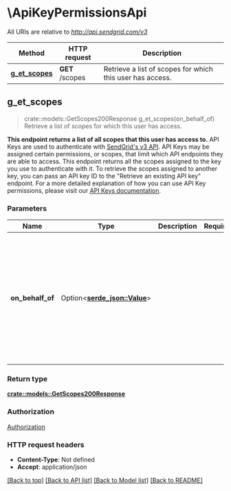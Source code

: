 # \ApiKeyPermissionsApi

All URIs are relative to *http://api.sendgrid.com/v3*

Method | HTTP request | Description
------------- | ------------- | -------------
[**g_et_scopes**](ApiKeyPermissionsApi.md#g_et_scopes) | **GET** /scopes | Retrieve a list of scopes for which this user has access.



## g_et_scopes

> crate::models::GetScopes200Response g_et_scopes(on_behalf_of)
Retrieve a list of scopes for which this user has access.

**This endpoint returns a list of all scopes that this user has access to.**  API Keys are used to authenticate with [SendGrid's v3 API](https://sendgrid.api-docs.io/v3.0/how-to-use-the-sendgrid-v3-api/api-authorization).  API Keys may be assigned certain permissions, or scopes, that limit which API endpoints they are able to access.  This endpoint returns all the scopes assigned to the key you use to authenticate with it. To retrieve the scopes assigned to another key, you can pass an API key ID to the \"Retrieve an existing API key\" endpoint.  For a more detailed explanation of how you can use API Key permissions, please visit our [API Keys documentation](https://sendgrid.com/docs/ui/account-and-settings/api-keys/).

### Parameters


Name | Type | Description  | Required | Notes
------------- | ------------- | ------------- | ------------- | -------------
**on_behalf_of** | Option<[**serde_json::Value**](.md)> |  |  |[default to The subuser's username. This header generates the API call as if the subuser account was making the call.]

### Return type

[**crate::models::GetScopes200Response**](GET_scopes_200_response.md)

### Authorization

[Authorization](../README.md#Authorization)

### HTTP request headers

- **Content-Type**: Not defined
- **Accept**: application/json

[[Back to top]](#) [[Back to API list]](../README.md#documentation-for-api-endpoints) [[Back to Model list]](../README.md#documentation-for-models) [[Back to README]](../README.md)

